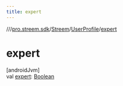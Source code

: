 ```yaml
---
title: expert
---
```

//[<root>](../../../../index.html)/[pro.streem.sdk](../../index.html)/[Streem](../index.html)/[UserProfile](index.html)/[expert](expert.html)



# expert



[androidJvm]\
val [expert](expert.html): [Boolean](https://kotlinlang.org/api/latest/jvm/stdlib/kotlin/-boolean/index.html)




